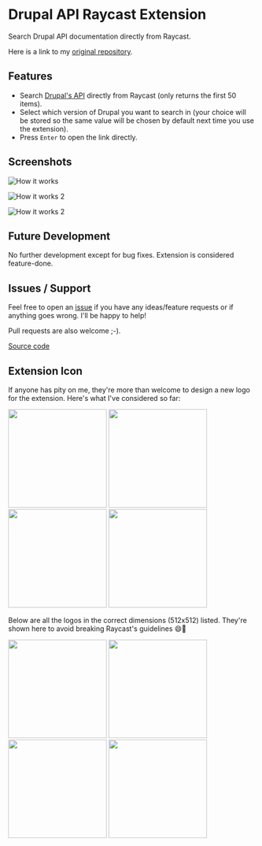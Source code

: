 # Drupal API Raycast Extension

Search Drupal API documentation directly from Raycast.

Here is a link to my [original repository](https://github.com/BossElijah/raycast-extension-drupal-api).

## Features

- Search [Drupal's API](https://api.drupal.org) directly from Raycast (only returns the first 50 items).
- Select which version of Drupal you want to search in (your choice will be stored so the same value will be chosen by default next time you use the extension).
- Press `Enter` to open the link directly.

## Screenshots

![How it works](/media/drupal-api-1.png)

![How it works 2](/media/drupal-api-3.png)

![How it works 2](/media/drupal-api-5.png)

## Future Development

No further development except for bug fixes. Extension is considered feature-done.

## Issues / Support

Feel free to open an [issue](https://github.com/BossElijah/raycast-extension-drupal-api/issues/new) if you have any ideas/feature requests or if anything goes wrong.
I'll be happy to help!

Pull requests are also welcome ;-).

[Source code](https://github.com/BossElijah/raycast-extension-drupal-api)

## Extension Icon

If anyone has pity on me, they're more than welcome to design a new logo for the extension. Here's what I've considered so far:

[<img src="/media/logo-1.png" width="200" height="200"/>](/media/logo-1.png)
[<img src="/media/logo-2.png" width="200" height="200"/>](/media/logo-2.png)
[<img src="/media/logo-3.png" width="200" height="200"/>](/media/logo-3.png)
[<img src="/media/logo-4.png" width="200" height="200"/>](/media/logo-4.png)

Below are all the logos in the correct dimensions (512x512) listed. They're shown here to avoid breaking Raycast's guidelines 😄🤣

[<img src="/media/logo-1_512x512.png" width="200" height="200"/>](/media/logo-1_512x512.png)
[<img src="/media/logo-2_512x512.png" width="200" height="200"/>](/media/logo-2_512x512.png)
[<img src="/media/logo-3_512x512.png" width="200" height="200"/>](/media/logo-3_512x512.png)
[<img src="/media/logo-4_512x512.png" width="200" height="200"/>](/media/logo-4_512x512.png)
